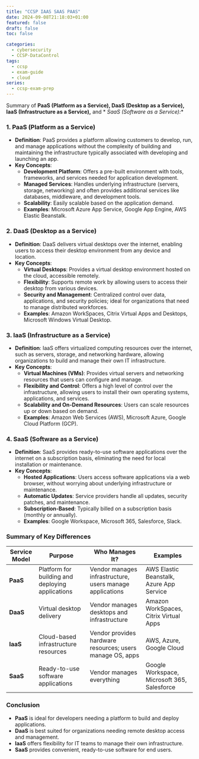 ```yaml
---
title: "CCSP IAAS SAAS PAAS"
date: 2024-09-08T21:18:03+01:00
featured: false
draft: false
toc: false

categories:
  - cybersecurity
  - CCSP-DataControl
tags:
  - ccsp
  - exam-guide
  - cloud
series:
  - ccsp-exam-prep
---
```


Summary of **PaaS (Platform as a Service), DaaS (Desktop as a Service), IaaS (Infrastructure as a Service),** and *
*SaaS (Software as a Service):**

### 1. **PaaS (Platform as a Service)**

- **Definition**: PaaS provides a platform allowing customers to develop, run, and manage applications without the
  complexity of building and maintaining the infrastructure typically associated with developing and launching an app.
- **Key Concepts**:
    - **Development Platform**: Offers a pre-built environment with tools, frameworks, and services needed for
      application development.
    - **Managed Services**: Handles underlying infrastructure (servers, storage, networking) and often provides
      additional services like databases, middleware, and development tools.
    - **Scalability**: Easily scalable based on the application demand.
    - **Examples**: Microsoft Azure App Service, Google App Engine, AWS Elastic Beanstalk.

### 2. **DaaS (Desktop as a Service)**

- **Definition**: DaaS delivers virtual desktops over the internet, enabling users to access their desktop environment
  from any device and location.
- **Key Concepts**:
    - **Virtual Desktops**: Provides a virtual desktop environment hosted on the cloud, accessible remotely.
    - **Flexibility**: Supports remote work by allowing users to access their desktop from various devices.
    - **Security and Management**: Centralized control over data, applications, and security policies; ideal for
      organizations that need to manage distributed workforces.
    - **Examples**: Amazon WorkSpaces, Citrix Virtual Apps and Desktops, Microsoft Windows Virtual Desktop.

### 3. **IaaS (Infrastructure as a Service)**

- **Definition**: IaaS offers virtualized computing resources over the internet, such as servers, storage, and
  networking hardware, allowing organizations to build and manage their own IT infrastructure.
- **Key Concepts**:
    - **Virtual Machines (VMs)**: Provides virtual servers and networking resources that users can configure and manage.
    - **Flexibility and Control**: Offers a high level of control over the infrastructure, allowing users to install
      their own operating systems, applications, and services.
    - **Scalability and On-Demand Resources**: Users can scale resources up or down based on demand.
    - **Examples**: Amazon Web Services (AWS), Microsoft Azure, Google Cloud Platform (GCP).

### 4. **SaaS (Software as a Service)**

- **Definition**: SaaS provides ready-to-use software applications over the internet on a subscription basis,
  eliminating the need for local installation or maintenance.
- **Key Concepts**:
    - **Hosted Applications**: Users access software applications via a web browser, without worrying about underlying
      infrastructure or maintenance.
    - **Automatic Updates**: Service providers handle all updates, security patches, and maintenance.
    - **Subscription-Based**: Typically billed on a subscription basis (monthly or annually).
    - **Examples**: Google Workspace, Microsoft 365, Salesforce, Slack.

### Summary of Key Differences

| **Service Model** | **Purpose**                                      | **Who Manages It?**                                       | **Examples**                                |
|-------------------|--------------------------------------------------|-----------------------------------------------------------|---------------------------------------------|
| **PaaS**          | Platform for building and deploying applications | Vendor manages infrastructure, users manage applications  | AWS Elastic Beanstalk, Azure App Service    |
| **DaaS**          | Virtual desktop delivery                         | Vendor manages desktops and infrastructure                | Amazon WorkSpaces, Citrix Virtual Apps      |
| **IaaS**          | Cloud-based infrastructure resources             | Vendor provides hardware resources; users manage OS, apps | AWS, Azure, Google Cloud                    |
| **SaaS**          | Ready-to-use software applications               | Vendor manages everything                                 | Google Workspace, Microsoft 365, Salesforce |

### Conclusion

- **PaaS** is ideal for developers needing a platform to build and deploy applications.
- **DaaS** is best suited for organizations needing remote desktop access and management.
- **IaaS** offers flexibility for IT teams to manage their own infrastructure.
- **SaaS** provides convenient, ready-to-use software for end users.